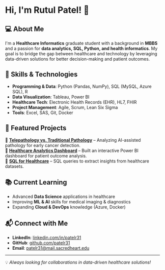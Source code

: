 # Hi, I'm Rutul Patel! 👋

## 💻 About Me
I'm a **Healthcare Informatics** graduate student with a background in **MBBS** and a passion for **data analytics, SQL, Python, and health informatics**. My goal is to bridge the gap between healthcare and technology by leveraging data-driven solutions for better decision-making and patient outcomes.

## 🚀 Skills & Technologies
- **Programming & Data**: Python (Pandas, NumPy), SQL (MySQL, Azure SQL), R
- **Data Visualization**: Tableau, Power BI
- **Healthcare Tech**: Electronic Health Records (EHR), HL7, FHIR
- **Project Management**: Agile, Scrum, Lean Six Sigma
- **Tools**: Excel, SAS, Git, Docker

## 📂 Featured Projects
🔹 **[Telepathology vs. Traditional Pathology](https://github.com/)** – Analyzing AI-assisted pathology for early cancer detection.  
🔹 **[Healthcare Analytics Dashboard](https://github.com/)** – Built an interactive Power BI dashboard for patient outcome analysis.  
🔹 **[SQL for Healthcare](https://github.com/)** – SQL queries to extract insights from healthcare datasets.  

## 📚 Current Learning
- Advanced **Data Science** applications in healthcare
- Improving **ML & AI** skills for medical imaging & diagnostics
- Expanding **Cloud & DevOps** knowledge (Azure, Docker)

## 📬 Connect with Me
- **LinkedIn**: [linkedin.com/in/patelr31](https://linkedin.com/in/patelr31)
- **GitHub**: [github.com/patelr31](https://github.com/patelr31)
- **Email**: patelr31@mail.sacredheart.edu

---
💡 *Always looking for collaborations in data-driven healthcare solutions!*


<!---
patelr31/patelr31 is a ✨ special ✨ repository because its `README.md` (this file) appears on your GitHub profile.
You can click the Preview link to take a look at your changes.
--->
